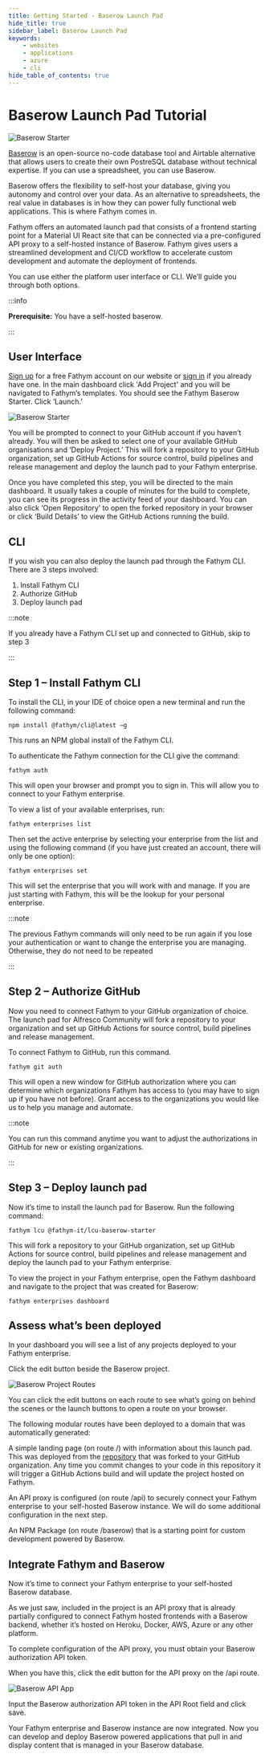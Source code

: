 ```yaml
---
title: Getting Started - Baserow Launch Pad
hide_title: true
sidebar_label: Baserow Launch Pad
keywords:
    - websites
    - applications
    - azure
    - cli
hide_table_of_contents: true
---
```


# Baserow Launch Pad Tutorial 

![Baserow Starter](https://www.fathym.com/img/fathym-baserow-starter.png)

[Baserow](https://baserow.io/) is an open-source no-code database tool and Airtable alternative that allows users to create their own PostreSQL database without technical expertise. If you can use a spreadsheet, you can use Baserow.

Baserow offers the flexibility to self-host your database, giving you autonomy and control over your data. As an alternative to spreadsheets, the real value in databases is in how they can power fully functional web applications. This is where Fathym comes in.

Fathym offers an automated launch pad that consists of a frontend starting point for a Material UI React site that can be connected via a pre-configured API proxy to a self-hosted instance of Baserow. Fathym gives users a streamlined development and CI/CD workflow to accelerate custom development and automate the deployment of frontends.

You can use either the platform user interface or CLI. We’ll guide you through both options.

:::info

**Prerequisite:** You have a self-hosted baserow. 

:::

## User Interface

[Sign up](https://www.fathym.com/dashboard/) for a free Fathym account on our website or [sign in](https://www.fathym.com/dashboard/) if you already have one. In the main dashboard click 'Add Project' and you will be navigated to Fathym’s templates. You should see the Fathym Baserow Starter. Click ‘Launch.’

![Baserow Starter](https://www.fathym.com/img/fathym-baserow-launcher-ui.png)

You will be prompted to connect to your GitHub account if you haven’t already. You will then be asked to select one of your available GitHub organisations and ‘Deploy Project.’ This will fork a repository to your GitHub organization, set up GitHub Actions for source control, build pipelines and release management and deploy the launch pad to your Fathym enterprise. 

Once you have completed this step, you will be directed to the main dashboard. It usually takes a couple of minutes for the build to complete, you can see its progress in the activity feed of your dashboard. You can also click ‘Open Repository’ to open the forked repository in your browser or click ‘Build Details’ to view the GitHub Actions running the build.

## CLI

If you wish you can also deploy the launch pad through the Fathym CLI. There are 3 steps involved:

1.	Install Fathym CLI
2.	Authorize GitHub
3.	Deploy launch pad 

:::note

If you already have a Fathym CLI set up and connected to GitHub, skip to step 3

:::

## Step 1 – Install Fathym CLI

To install the CLI, in your IDE of choice open a new terminal and run the following command:

```cli
npm install @fathym/cli@latest –g
```

This runs an NPM global install of the Fathym CLI. 

To authenticate the Fathym connection for the CLI give the command:

```cli
fathym auth
```

This will open your browser and prompt you to sign in. This will allow you to connect to your Fathym enterprise.

To view a list of your available enterprises, run:

```cli
fathym enterprises list
```

Then set the active enterprise by selecting your enterprise from the list and using the following command (if you have just created an account, there will only be one option):

```cli
fathym enterprises set
```

This will set the enterprise that you will work with and manage. If you are just starting with Fathym, this will be the lookup for your personal enterprise.

:::note

The previous Fathym commands will only need to be run again if you lose your authentication or want to change the enterprise you are managing. Otherwise, they do not need to be repeated

:::

## Step 2 – Authorize GitHub

Now you need to connect Fathym to your GitHub organization of choice. The launch pad for Alfresco Community will fork a repository to your organization and set up GitHub Actions for source control, build pipelines and release management. 

To connect Fathym to GitHub, run this command.

```cli
fathym git auth
```

This will open a new window for GitHub authorization where you can determine which organizations Fathym has access to (you may have to sign up if you have not before). Grant access to the organizations you would like us to help you manage and automate.

:::note

You can run this command anytime you want to adjust the authorizations in GitHub for new or existing organizations.

:::

## Step 3 – Deploy launch pad

Now it’s time to install the launch pad for Baserow. Run the following command:

```cli
fathym lcu @fathym-it/lcu-baserow-starter
```

This will fork a repository to your GitHub organization, set up GitHub Actions for source control, build pipelines and release management and deploy the launch pad to your Fathym enterprise.

To view the project in your Fathym enterprise, open the Fathym dashboard and navigate to the project that was created for Baserow:

```cli
fathym enterprises dashboard
```

## Assess what’s been deployed

In your dashboard you will see a list of any projects deployed to your Fathym enterprise.

Click the edit button beside the Baserow project.

![Baserow Project Routes](https://www.fathym.com/img/baserow-project-routes.png)

You can click the edit buttons on each route to see what’s going on behind the scenes or the launch buttons to open a route on your browser.

The following modular routes have been deployed to a domain that was automatically generated:

A simple landing page (on route /) with information about this launch pad. This was deployed from the [repository](https://github.com/fathym-it/landing-page-baserow-launchpad) that was forked to your GitHub organization. Any time you commit changes to your code in this repository it will trigger a GitHub Actions build and will update the project hosted on Fathym.

An API proxy is configured (on route /api) to securely connect your Fathym enterprise to your self-hosted Baserow instance. We will do some additional configuration in the next step.

An NPM Package (on route /baserow) that is a starting point for custom development powered by Baserow.

## Integrate Fathym and Baserow

Now it’s time to connect your Fathym enterprise to your self-hosted Baserow database.

As we just saw, included in the project is an API proxy that is already partially configured to connect Fathym hosted frontends with a Baserow backend, whether it’s hosted on Heroku, Docker, AWS, Azure or any other platform. 

To complete configuration of the API proxy, you must obtain your Baserow authorization API token.

When you have this, click the edit button for the API proxy on the /api route.

![Baserow API App](https://www.fathym.com/img/baserow-api-app.png)

Input the Baserow authorization API token in the API Root field and click save.

Your Fathym enterprise and Baserow instance are now integrated. Now you can develop and deploy Baserow powered applications that pull in and display content that is managed in your Baserow database.
